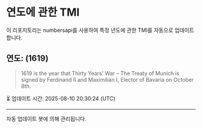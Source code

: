 
# 연도에 관한 TMI

이 리포지토리는 numbersapi를 사용하여 특정 년도에 관한 TMI를 자동으로 업데이트합니다.

## 연도: (1619)
> 1619 is the year that Thirty Years' War – The Treaty of Munich is signed by Ferdinand II and Maximilian I, Elector of Bavaria on October 8th.

⏳ 업데이트 시간: 2025-08-10 20:30:24 (UTC)

---
자동 업데이트 봇에 의해 관리됩니다.
